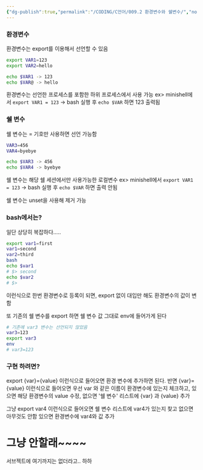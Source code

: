 ```yaml
---
{"dg-publish":true,"permalink":"/CODING/C언어/009.2 환경변수와 쉘변수/","noteIcon":"2"}
---
```



### 환경변수
환경변수는 export를 이용해서 선언할 수 있음

```sh
export VAR1=123
export VAR2=hello

echo $VAR1 -> 123
echo $VAR@ -> hello
```

환경변수는 선언한 프로세스를 포함한 하위 프로세스에서 사용 가능
ex> minishell에서  `export VAR1 = 123` -> bash 실행 후 `echo $VAR` 하면 123 출력됨
### 쉘 변수
쉘 변수는 = 기호만 사용하면 선언 가능함
```sh
VAR3=456
VAR4=byebye

echo $VAR3 -> 456
echo $VAR4 -> byebye
```

쉘 변수는 해당 쉘 세션에서만 사용가능한 로컬변수
ex> minishell에서  `export VAR1 = 123` -> bash 실행 후 `echo $VAR` 하면  출력 안됨

쉘 변수는 unset을 사용해 제거 가능


### bash에서는?
일단 상당히 복잡하다.....
```sh
export var1=first
var1=second
var2=third
bash
echo $var1
# $> second
echo $var2
# $>
```

이런식으로 한번 환경변수로 등록이 되면, export 없이 대입만 해도 환경변수의 값이 변함

또 기존의 쉘 변수를 export 하면 쉘 변수 값 그대로 env에 들어가게 된다
```sh
# 기존에 var3 변수는 선언되지 않았음
var3=123
export var3
env
# var3=123
```

### 구현 하려면?
export {var}={value} 이런식으로 들어오면 환경 변수에 추가하면 된다.
반면
{var}={value} 이런식으로 들어오면
우선 var 와 같은 이름이 환경변수에 있는지 체크하고,
있으면 해당 환경변수의 value 수정, 
없으면 '쉘 변수' 리스트에 {var} 과 {value} 추가

그냥 export var4 이런식으로 들어오면
쉘 변수 리스트에 var4가 있는지 찾고
없으면 아무것도 안함
있으면 환경변수에 var4와 값 추가

# 그냥 안할래~~~~
서브젝트에 여기까지는 없더라고.. 하하